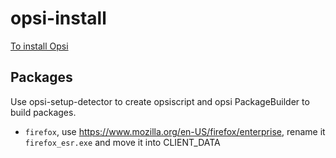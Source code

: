 # opsi-install

[To install Opsi](https://docs.opsi.org/opsi-docs-en/4.2/index.html)

## Packages

Use opsi-setup-detector to create opsiscript and opsi PackageBuilder to build packages.

- `firefox`, use https://www.mozilla.org/en-US/firefox/enterprise, rename it `firefox_esr.exe` and move it into CLIENT_DATA
